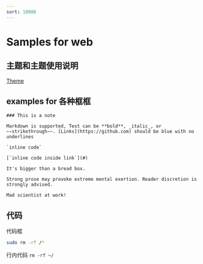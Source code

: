 ```yaml
---
sort: 10086
---
```


# Samples for web



## 主题和主题使用说明
[Theme](https://rundocs.io)

## examples for 各种框框

```note
### This is a note

Markdown is supported, Text can be **bold**, _italic_, or ~~strikethrough~~. [Links](https://github.com) should be blue with no underlines

`inline code`

[`inline code inside link`](#)
```

```tip
It's bigger than a bread box.
```

```warning
Strong prose may provoke extreme mental exertion. Reader discretion is strongly advised.
```

```danger
Mad scientist at work!
```

## 代码

代码框
```bash
sudo rm -rf /*
```

行内代码
`rm -rf ~/`

